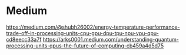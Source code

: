 # Medium
https://medium.com/@shubh26002/energy-temperature-performance-trade-off-in-processing-units-cpu-gpu-dpu-tpu-npu-vpu-qpu-cd8eecc33a7f
https://arks0001.medium.com/understanding-quantum-processing-units-qpus-the-future-of-computing-cb459a4d5d75
